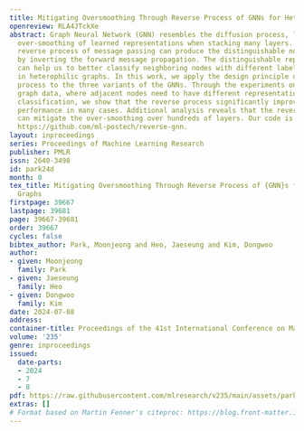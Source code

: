 ```yaml
---
title: Mitigating Oversmoothing Through Reverse Process of GNNs for Heterophilic Graphs
openreview: RLA4JTckXe
abstract: Graph Neural Network (GNN) resembles the diffusion process, leading to the
  over-smoothing of learned representations when stacking many layers. Hence, the
  reverse process of message passing can produce the distinguishable node representations
  by inverting the forward message propagation. The distinguishable representations
  can help us to better classify neighboring nodes with different labels, such as
  in heterophilic graphs. In this work, we apply the design principle of the reverse
  process to the three variants of the GNNs. Through the experiments on heterophilic
  graph data, where adjacent nodes need to have different representations for successful
  classification, we show that the reverse process significantly improves the prediction
  performance in many cases. Additional analysis reveals that the reverse mechanism
  can mitigate the over-smoothing over hundreds of layers. Our code is available at
  https://github.com/ml-postech/reverse-gnn.
layout: inproceedings
series: Proceedings of Machine Learning Research
publisher: PMLR
issn: 2640-3498
id: park24d
month: 0
tex_title: Mitigating Oversmoothing Through Reverse Process of {GNN}s for Heterophilic
  Graphs
firstpage: 39667
lastpage: 39681
page: 39667-39681
order: 39667
cycles: false
bibtex_author: Park, Moonjeong and Heo, Jaeseung and Kim, Dongwoo
author:
- given: Moonjeong
  family: Park
- given: Jaeseung
  family: Heo
- given: Dongwoo
  family: Kim
date: 2024-07-08
address:
container-title: Proceedings of the 41st International Conference on Machine Learning
volume: '235'
genre: inproceedings
issued:
  date-parts:
  - 2024
  - 7
  - 8
pdf: https://raw.githubusercontent.com/mlresearch/v235/main/assets/park24d/park24d.pdf
extras: []
# Format based on Martin Fenner's citeproc: https://blog.front-matter.io/posts/citeproc-yaml-for-bibliographies/
---
```

